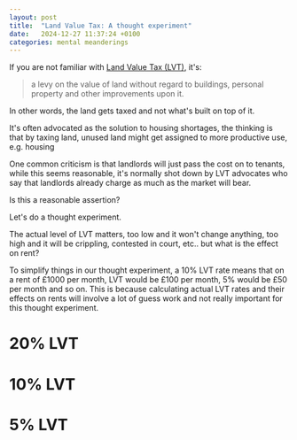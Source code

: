 ```yaml
---
layout: post
title:  "Land Value Tax: A thought experiment"
date:   2024-12-27 11:37:24 +0100
categories: mental meanderings
---
```



If you are not familiar with [Land Value Tax (LVT)](https://en.wikipedia.org/wiki/Land_value_tax), it's:

> a levy on the value of land without regard to buildings, personal property and other improvements upon it.

In other words, the land gets taxed and not what's built on top of it.

It's often advocated as the solution to housing shortages, the thinking is that by taxing land, unused land might get assigned to more productive use, e.g. housing

One common criticism is that landlords will just pass the cost on to tenants, while this seems reasonable, it's normally shot down by LVT advocates who say that landlords already charge as much as the market will bear.

Is this a reasonable assertion?

Let's do a thought experiment.

The actual level of LVT matters, too low and it won't change anything, too high and it will be crippling, contested in court, etc.. but what is the effect on rent?

To simplify things in our thought experiment, a 10% LVT rate means that on a rent of £1000 per month, LVT would be £100 per month, 5% would be £50 per month and so on. This is because calculating actual LVT rates and their effects on rents will involve a lot of guess work and not really important for this thought experiment.

# 20% LVT

# 10% LVT

# 5% LVT

